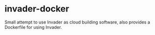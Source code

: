 # invader-docker

Small attempt to use Invader as cloud building software, also provides a Dockerfile for using Invader.